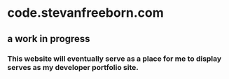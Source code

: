 # code.stevanfreeborn.com

## a work in progress

### This website will eventually serve as a place for me to display serves as my developer portfolio site.